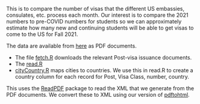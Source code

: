 This is to compare the number of visas that the different US embassies, consulates, etc. process
each month.  Our interest is to compare the 2021 numbers to pre-COVID numbers for students so we
can approximately estimate how many new and continuing students will be able to get visas to come to
the US for Fall 2021.

The data are available from
[here](https://travel.state.gov/content/travel/en/legal/visa-law0/visa-statistics/nonimmigrant-visa-statistics/monthly-nonimmigrant-visa-issuances.html)
as PDF documents. 

+ The file [fetch.R](fetch.R) downloads the relevant Post-visa issuance documents.
+ The [read.R](read.R) 
+ [cityCountry.R](cityCountry.R) maps cities to countries.  We use this in read.R to create a
  country column for each record for Post, Visa Class, number, country.

This uses the [ReadPDF](https://github.com/dsidavis/ReadPDF) package to read the XML that we
generate from the PDF documents. We convert these to XML using our version of [pdftohtml](https://github.com/dsidavis/pdftohtml).



